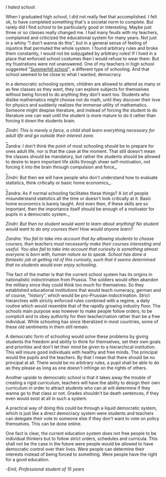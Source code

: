 _I hated school._

When I graduated high school, I did not really feel that accomplished. I felt ok, to have completed something that's a societal norm to complete. But rarely did I find school to be particularly good or interesting. Maybe just three or so classes really changed me. I had many feuds with my teachers, complained and criticized the educational system for many years. Not just in a whiny "I don't wanna do this", but in a general sense of feeling of injustice that permuted the whole system. I found arbitrary rules and broke them constantly, I would not be subjugated by arbitrary rules! If I lived in a place that enforced school costumes then I would refuse to wear them. But my frustrations were not unanswered. One of my teachers in high school suggested "[Summerhill school](https://en.wikipedia.org/wiki/Summerhill_School)", a different type of schooling. And that school seemed to be close to what I wanted, democracy.

In a democratic schooling system, children are allowed to attend as many or as few classes as they want, they can explore subjects for themselves without being forced to do anything they don't want too. Students who dislike mathematics might choose not do math, until they discover their love for physics and suddenly realizes the immense utility of mathematics. Someone might despise literature, and instead of forcing the student to do literature one can wait until the student is more mature to do it rather than forcing it down the students brain.

_Zindri: This is merely a farce, a child shall learn everything necessary for adult life and go outside their interest zone_.  
_  
Zandra: I don't think the point of most schooling should be to prepare for ones adult life, nor is that the case at the moment. That still doesn't mean the classes should be mandatory, but rather the students should be allowed to desire to learn important life skills through sheer self-motivation, not forcing it into the brain through compulsion and force_.  
_  
Zindri: But then we will have people who don't understand how to evaluate statistics, think critically or basic home economics_.  
_  
Zandra: As if normal schooling facilitates these things? A lot of people misunderstand statistics all the time or doesn't look critically at it. Basic home economics is barely taught. And even then, if these skills are so important, then the importance itself should be enough of a motivator for pupils in a democratic system._

_Zindri: But then no student would want to learn about anything! No student would want to do any courses then! How would anyone learn?_

_Zandra: You fail to take into account that by allowing students to choose courses, then teachers must necessarily make their courses interesting and useful. You also fail to take into account that curiosity is something almost everyone is born with, human nature so to speak. School has done a fantastic job at getting rid of this curiosity, such that it seems determined that no students would ever enjoy schooling._

The fact of the matter is that the current school system has its origins in nationalistic indoctrination from Prussia. The soldiers would often abandon the military since they could think too much for themselves. So they established educational institutions that would teach numeracy, german and of course, "history", which would be pro-Prussian indoctrination. Strict hierarchies with strictly enforced rules combined with a regime, a daily routine which would resemble that of the rapidly growing industry floor. The schools main purpose was however to make people follow orders, to be complicit and to obey authority for their teacher/nation rather than be a free individual. While schooling has since liberalized in most countries, some of these old sentiments in them still remain.

A democratic form of schooling would solve these problems by giving students the freedom and ability to think for themselves, set their own goals and priorities and don't let their mind be given to a hierarchical institution. This will insure good individuals with healthy and free minds. The principal would the pupils and the teachers. By that I mean that there should be no principal at all. There would be no arbitrary rules, a pupil shall be able to do as they please as long as one doesn't infringe on the rights of others.

Another upside to democratic school is that it takes away the trouble of creating a rigid curriculum, teachers will have the ability to design their own curriculum in order to attract students who can at will determine if they wanna go to that class or not. Grades shouldn't be death sentences, if they even would exist at all in such a system.

A practical way of doing this could be through a liquid democratic system, which is just like a direct democracy system were students and teachers can delegate their vote to someone else if they don't want to vote on policy themselves. This can be done online.

One fact is clear, the current education system does not free people to be individual thinkers but to follow strict orders, schedules and curricula. This shall not be the case in the future were people would be allowed to have democratic control over their lives. Were people can determine their interests instead of being forced to something. Were people have the right for a good education.

_-Emil, Professional student of 15 years_